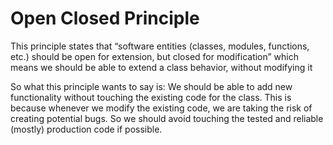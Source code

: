 # Open Closed Principle
This principle states that “software entities (classes, modules, functions, etc.) should be open for extension, but closed for modification” which means we should be able to extend a class behavior, without modifying it

So what this principle wants to say is: We should be able to add new functionality without touching the existing code for the class. This is because whenever we modify the existing code, we are taking the risk of creating potential bugs. So we should avoid touching the tested and reliable (mostly) production code if possible.